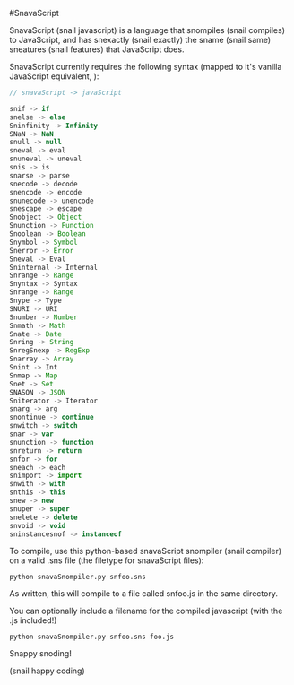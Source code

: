 #SnavaScript

SnavaScript (snail javascript) is a language that snompiles (snail compiles) to JavaScript, and has snexactly (snail exactly) the sname (snail same) sneatures (snail features) that JavaScript does. 

SnavaScript currently requires the following syntax (mapped to it's vanilla JavaScript equivalent, ):

```javascript
// snavaScript -> javaScript 

snif -> if
snelse -> else
Sninfinity -> Infinity
SNaN -> NaN
snull -> null
sneval -> eval
snuneval -> uneval
snis -> is
snarse -> parse
snecode -> decode
snencode -> encode
snunecode -> unencode
snescape -> escape
Snobject -> Object
Snunction -> Function
Snoolean -> Boolean
Snymbol -> Symbol
Snerror -> Error
Sneval -> Eval
Sninternal -> Internal
Snrange -> Range
Snyntax -> Syntax
Snrange -> Range
Snype -> Type
SNURI -> URI
Snumber -> Number
Snmath -> Math
Snate -> Date
Snring -> String
SnregSnexp -> RegExp
Snarray -> Array
Snint -> Int
Snmap -> Map
Snet -> Set
SNASON -> JSON
Sniterator -> Iterator
snarg -> arg
snontinue -> continue
snwitch -> switch
snar -> var
snunction -> function
snreturn -> return
snfor -> for
sneach -> each
snimport -> import
snwith -> with
snthis -> this
snew -> new
snuper -> super
snelete -> delete
snvoid -> void
sninstancesnof -> instanceof
```

To compile, use this python-based snavaScript snompiler (snail compiler) on a valid .sns file (the filetype for snavaScript files):

```
python snavaSnompiler.py snfoo.sns
```

As written, this will compile to a file called snfoo.js in the same directory. 

You can optionally include a filename for the compiled javascript (with the .js included!)

```
python snavaSnompiler.py snfoo.sns foo.js
```

Snappy snoding! 

(snail happy coding)